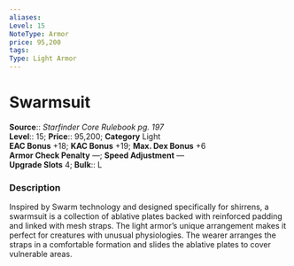 ```yaml
---
aliases: 
Level: 15
NoteType: Armor
price: 95,200
tags: 
Type: Light Armor
---
```


# Swarmsuit

**Source**:: _Starfinder Core Rulebook pg. 197_  
**Level**:: 15;
**Price**:: 95,200; **Category** Light  
**EAC Bonus** +18; **KAC Bonus** +19; **Max. Dex Bonus** +6  
**Armor Check Penalty** —; **Speed Adjustment** —  
**Upgrade Slots** 4; **Bulk**:: L

### Description

Inspired by Swarm technology and designed specifically for shirrens, a swarmsuit is a collection of ablative plates backed with reinforced padding and linked with mesh straps. The light armor’s unique arrangement makes it perfect for creatures with unusual physiologies. The wearer arranges the straps in a comfortable formation and slides the ablative plates to cover vulnerable areas.
